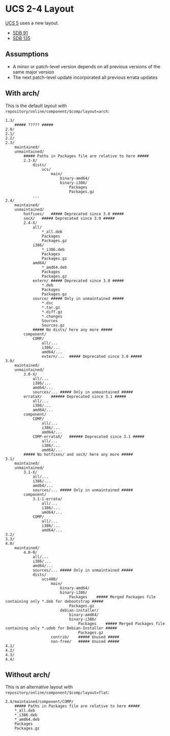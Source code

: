 UCS 2-4 Layout
==============

[UCS 5](layout5.md) uses a new layout.

* [SDB 91](https://docs.software-univention.de/manual-5.0.html#computers::softwaremanagement::installsoftware)
* [SDB 135](https://docs.software-univention.de/manual-5.0.html#software::configrepo)

Assumptions
-----------
* A minor or patch-level version depends on all previous versions of the same major version
* The next patch-level update incorporated all previous errata updates

With arch/
----------

This is the default layout with `repository/online/component/$comp/layout=arch`:

	1.3/
		##### ????? #####
	2.0/
	2.1/
	2.2/
	2.3/
		maintained/
		unmaintained/
			##### Paths in Packages file are relative to here #####
			2.3-X/
				dists/
					ucs/
						main/
							binary-amd64/
							binary-i386/
								Packages
								Packages.gz
				...
	2.4/
		maintained/
		unmaintained/
			hotfixes/	##### Deprecated since 3.0 #####
			secX/	##### Deprecated since 3.0 #####
			2.4-X/
				all/
					*_all.deb
					Packages
					Packages.gz
				i386/
					*_i386.deb
					Packages
					Packages.gz
				amd64/
					*_amd64.deb
					Packages
					Packages.gz
				extern/	##### Deprecated since 3.0 #####
					*.deb
					Packages
					Packages.gz
				source/	##### Only in unmaintained #####
					*.dsc
					*.tar.gz
					*.diff.gz
					*.changes
					Sources
					Sources.gz
				##### No dists/ here any more #####
			component/
				COMP/
					all/...
					i386/...
					amd64/...
					extern/...	##### Deprecated since 3.0 #####
	3.0/
		maintained/
		unmaintained/
			3.0-X/
				all/...
				i386/...
				amd64/...
				sources/...	##### Only in unmaintained #####
			errataX/	###### Deprecated since 3.1 #####
				all/...
				i386/...
				amd64/...
			component/
				COMP/
					all/...
					i386/...
					amd64/...
				COMP-errataX/	###### Deprecated since 3.1 #####
					all/...
					i386/...
					amd64/...
			##### No hotfixes/ and secX/ here any more #####
	3.1/
		maintained/
		unmaintained/
			3.1-X/
				all/...
				i386/...
				amd64/...
				sources/...	##### Only in unmaintained #####
			component/
				3.1-1-errata/
					all/...
					i386/...
					amd64/...
				COMP/
					all/...
					i386/...
					amd64/...
	3.2/
	3.3/
	4.0/
		maintained/
			4.0-0/
				all/...
				i386/...
				amd64/...
				sources/...	##### Only in unmaintained #####
				dists/
					ucs400/
						main/
							binary-amd64/
							binary-i386/
								Packages	##### Merged Packages file containing only *.deb for debootstrap #####
								Packages.gz
							debian-installer/
								binary-amd64/
								binary-i386/
									Packages	##### Merged Packages file containing only *.udeb for Debian-Installer #####
									Packages.gz
						contrib/	##### Unused #####
						non-free/	##### Unused #####
	4.1/
	4.2/
	4.3/
	4.4/

Without arch/
-------------

This is an alternative layout with `repository/online/component/$comp/layout=flat`:

	2.4/maintained/component/COMP/
		##### Paths in Packages file are relative to here #####
		*_all.deb
		*_i386.deb
		*_amd64.deb
		Packages
		Packages.gz
